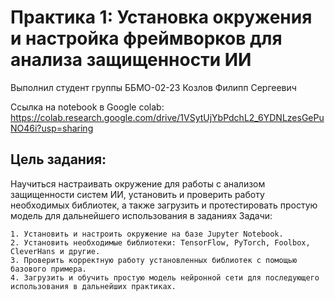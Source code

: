 # Практика 1: Установка окружения и настройка фреймворков для анализа защищенности ИИ
Выполнил студент группы ББМО-02-23 Козлов Филипп Сергеевич

Ссылка на notebook в Google colab: https://colab.research.google.com/drive/1VSytUjYbPdchL2_6YDNLzesGePuNO46i?usp=sharing

## Цель задания:

Научиться настраивать окружение для работы с анализом защищенности систем ИИ, установить и проверить работу необходимых библиотек, а также загрузить и протестировать простую модель для дальнейшего использования в заданиях
Задачи:

    1. Установить и настроить окружение на базе Jupyter Notebook.
    2. Установить необходимые библиотеки: TensorFlow, PyTorch, Foolbox, CleverHans и другие.
    3. Проверить корректную работу установленных библиотек с помощью базового примера.
    4. Загрузить и обучить простую модель нейронной сети для последующего использования в дальнейших практиках.
